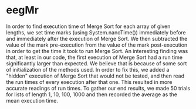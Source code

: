 # eegMr

In order to find execution time of Merge Sort for each array of given lengths, we set time marks (using System.nanoTime()) immediately before and immediately after the
execution of Merge Sort. We then subtracted the value of the mark pre-execution from the value of the mark post-execution in order to get the time it took to run Merge
Sort. An interesting finding was that, at least in our code, the first execution of Merge Sort had a run time significantly larger than expected. We believe that is because of some sort of initialization of the methods used. In order to fix this,
we added a "hidden" execution of Merge Sort that would not be tested, and then read the run times of every execution after that one. This resulted in more accurate 
readings of run times.
To gather our end results, we made 50 trials for lists of length 1, 10, 100, 1000 and then recorded the average as the mean execution time.